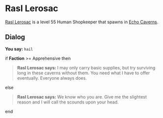 # Rasl Lerosac



[Rasl Lerosac](/npc/153082) is a level 55 Human Shopkeeper that spawns in [Echo Caverns](/zone/153).



## Dialog

**You say:** `hail`



if **Faction** >= Apprehensive then



>**Rasl Lerosac says:** I may only carry basic supplies, but try surviving long in these caverns without them.  You need what I have to offer eventually.  Everyone always does.


else



>**Rasl Lerosac says:** We know who you are.  Give me the slightest reason and I will call the scounds upon your head.

end